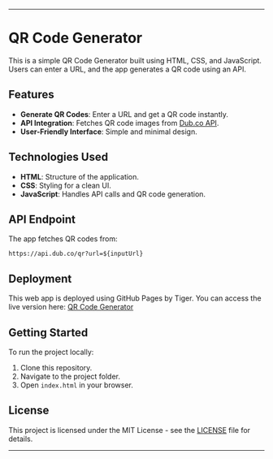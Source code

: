 ---

# QR Code Generator

This is a simple QR Code Generator built using HTML, CSS, and JavaScript. Users can enter a URL, and the app generates a QR code using an API.

## Features

- **Generate QR Codes**: Enter a URL and get a QR code instantly.
- **API Integration**: Fetches QR code images from [Dub.co API](https://dub.co/).
- **User-Friendly Interface**: Simple and minimal design.

## Technologies Used

- **HTML**: Structure of the application.
- **CSS**: Styling for a clean UI.
- **JavaScript**: Handles API calls and QR code generation.

## API Endpoint

The app fetches QR codes from:
```
https://api.dub.co/qr?url=${inputUrl}
```

## Deployment

This web app is deployed using GitHub Pages by Tiger. You can access the live version here: [QR Code Generator](https://surajprojects.github.io/qr-code-generator)

## Getting Started

To run the project locally:

1. Clone this repository.
2. Navigate to the project folder.
3. Open `index.html` in your browser.

## License

This project is licensed under the MIT License - see the [LICENSE](LICENSE) file for details.

---